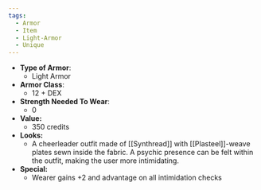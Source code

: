 ```yaml
---
tags:
  - Armor
  - Item
  - Light-Armor
  - Unique
---
```

* __Type of Armor__:
	* Light Armor
* __Armor Class__:
	* 12 + DEX
* __Strength Needed To Wear__:
	* 0
* **Value:**
	* 350 credits
* **Looks:**
	* A cheerleader outfit made of [[Synthread]] with [[Plasteel]]-weave plates sewn inside the fabric. A psychic presence can be felt within the outfit, making the user more intimidating.
* **Special:**
	* Wearer gains +2 and advantage on all intimidation checks



